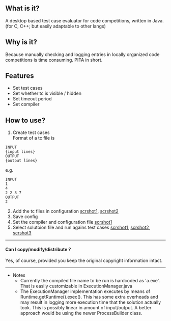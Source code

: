 What is it?
-----
A desktop based test case evaluator for code competitions, written in Java. (for C, C++; but easily adaptable to other langs)

Why is it?
------
Because manually checking and logging entries in locally organized code competitions is time consuming. PITA in short.

Features
--------
* Set test cases
* Set whether tc is visible / hidden
* Set timeout period
* Set compiler

How to use?
--------
1. Create test cases  
Format of a tc file is 
```
INPUT
{input lines}
OUTPUT
{output lines}
```
e.g.  
```
INPUT
1
4
2 2 3 7
OUTPUT
2
```
2. Add the tc files in configuration
[scrshot1](https://raw.githubusercontent.com/0pointr/CodeEvaluator/master/ScrShots/2016-08-30%2021_58_57-Configuration.png),
[scrshot2](https://raw.githubusercontent.com/0pointr/CodeEvaluator/master/ScrShots/2016-08-30%2021_59_53-Configuration.png)
3. Save config
4. Set the compiler and configuration file
[scrshot1](https://github.com/0pointr/CodeEvaluator/blob/master/ScrShots/2016-08-30%2022_00_29-Configuration.png)
5. Select solutoion file and run agains test cases
[scrshot1](https://raw.githubusercontent.com/0pointr/CodeEvaluator/master/ScrShots/2016-08-30%2022_01_21-CodeCombat%20Code%20Evaluator.png),
[scrshot2](https://raw.githubusercontent.com/0pointr/CodeEvaluator/master/ScrShots/2016-08-30%2022_04_07-CodeCombat%20Code%20Evaluator.png),
[scrshot3](https://raw.githubusercontent.com/0pointr/CodeEvaluator/master/ScrShots/2016-08-30%2022_04_59-CodeCombat%20Code%20Evaluator.png)

---
#### Can I copy/modify/distribute ?
Yes, of course, provided you keep the original copyright information intact.  

___
* Notes
  * Currently the compiled file name to be run is hardcoded as 'a.exe'. That is easily customizable in ExecutionManager.java
  * The ExecutionManager implementation executes by means of Runtime.getRuntime().exec(). This has some extra overheads and may result in logging more execution time that the solution actually took. This is possibly linear in amount of input/output. A better approach would be using the newer ProcessBuilder class.